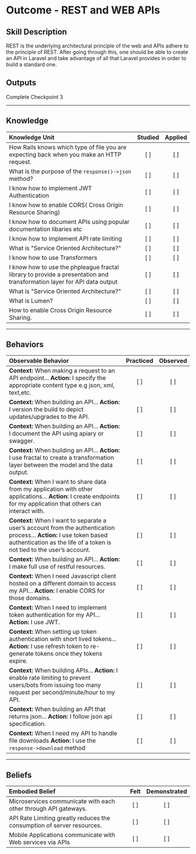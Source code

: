 # Outcome - REST and WEB APIs

Skill Description
----------
REST is the underlying architectural principle of the web and APIs adhere to the principle of REST.
After going through this, one should be able to create an API in Laravel and take advantage of all that Laravel provides in order to build a standard one.

Outputs
----------
Complete Checkpoint 3

----------
## **Knowledge**


| Knowledge Unit   |      Studied      | Applied |
|:-------------|:------------------:|:--------:|
| How Rails knows which type of file you are expecting back when you make an HTTP request.| [ ] | [ ] |
| What is the purpose of the `response()->json` method? | [ ] | [ ] |
| I know how to implement JWT Authentication | [ ] | [ ] |
| I know how to enable CORS( Cross Origin Resource Sharing) | [ ] | [ ] |
| I know how to document APIs using popular documentation libaries etc | [ ] | [ ] |
| I know how to implement API rate limiting | [ ] | [ ] |
| What is "Service Oriented Architecture?"| [ ] | [ ] |
| I know how to use Transformers | [ ] | [ ] |
| I know how to use the phpleague fractal library to provide a presentation and transformation layer for API data output | [ ] | [ ] |
| What is "Service Oriented Architecture?"| [ ] | [ ] |
| What is Lumen? | [ ] | [ ] |
| How to enable Cross Origin Resource Sharing.| [ ] | [ ] |


----------


## **Behaviors**

| Observable Behavior   |      Practiced      | Observed |
|:-------------|:------------------:|:--------:|
| **Context:** When making a request to an API endpoint... **Action:** I specify the appropriate content type e.g json, xml, text,etc.| [ ] | [ ]  |
| **Context:** When building an API... **Action:**  I version the build to depict updates/upgrades to the API.| [ ] | [ ]  |
| **Context:** When building an API... **Action:**  I document the API using apiary or swagger.| [ ] | [ ]  |
| **Context:** When building an API... **Action:**  I use fractal to create a transformation layer between the model and the data output.| [ ] | [ ]  |
| **Context:** When I want to share data from my application with other applications... **Action:** I create endpoints for my application that others can interact with.| [ ] | [ ]  |
| **Context:** When I want to separate a user’s account from the authentication process... **Action:** I use token based authentication as the life of a token is not tied to the user’s account.| [ ] | [ ]  |
| **Context:** When building an API... **Action:** I make full use of restful resources. | [ ] | [ ]  |
| **Context:** When I need Javascript client hosted on a different domain to access my API... **Action:** I enable CORS for those domains.| [ ] | [ ]  |
| **Context:** When I need to implement token authentication for my API... **Action:** I use JWT.| [ ] | [ ]  |
| **Context:** When setting up token authentication with short lived tokens... **Action:** I use refresh token to re-generate tokens once they tokens expire.| [ ] | [ ]  |
| **Context:** When building APIs... **Action:** I enable rate limiting to prevent users/bots from issuing too many request per second/minute/hour to my API.| [ ] | [ ]  |
| **Context:** When building an API that returns json... **Action:** I follow json api specification.| [ ] | [ ]  |
| **Context:** When I need my API to handle file downloads **Action:** I use the `response->download` method | [ ] | [ ]  |

----------


## **Beliefs**

| Embodied Belief   |      Felt      | Demonstrated |
|:-------------|:------------------:|:--------:|
| Microservices communicate with each other through API gateways.| [ ] | [ ]  |
| API Rate Limiting greatly reduces the consumption of server resources.| [ ] | [ ]  |
| Mobile Applications communicate with Web services via APIs| [ ] | [ ]  |
